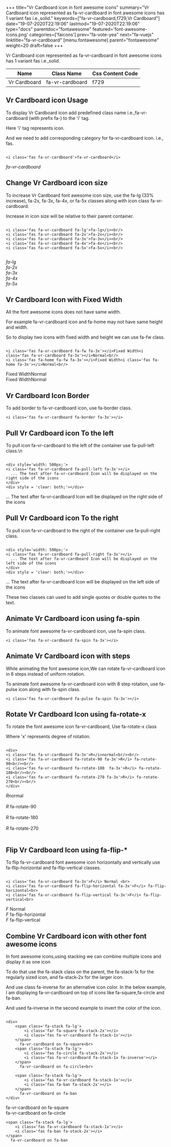 +++
title="Vr Cardboard icon in font awesome icons"
summary="Vr Cardboard icon represented as fa-vr-cardboard in font awesome icons has 1 variant fas i.e.,solid."
keywords=["fa-vr-cardboard,f729,Vr Cardboard"]
date="19-07-2020T22:19:06"
lastmod="19-07-2020T22:19:06"
type="docs"
parentdoc="fontawesome"
featured='font-awesome-icons.png'
categories=['faicons']
prev="fa-vote-yea"
next="fa-vuejs"
linktitle="fa-vr-cardboard"
[menu.fontawesome]
parent="fontawesome"
weight=20
draft=false
+++


Vr Cardboard icon represented as fa-vr-cardboard in font awesome icons has 1 variant fas i.e.,solid.

<div class='table-responsive'><table class='table'><thead><tr><th>Name</th><th>Class Name</th><th>Css Content Code</th></tr></thead><tbody><tr><td>Vr Cardboard</td><td>fa-vr-cardboard</td><td>f729</td></tr></tbody></table></div>



## Vr Cardboard icon Usage

To display Vr Cardboard icon add predefined class name i.e.,fa-vr-cardboard (with prefix fa-) to the 'i' tag.

Here 'i' tag represents icon.

And we need to add corresponding category for fa-vr-cardboard icon. i.e., fas.


```

<i class='fas fa-vr-cardboard'>fa-vr-cardboard</i>
```

<i class='fas fa-vr-cardboard'>fa-vr-cardboard</i>




## Change Vr Cardboard icon size
To increase Vr Cardboard font awesome icon size, use the fa-lg (33% increase), fa-2x, fa-3x, fa-4x, or fa-5x classes along with icon class fa-vr-cardboard.

Increase in icon size will be relative to their parent container. 

```

<i class='fas fa-vr-cardboard fa-lg'>fa-lg</i><br/>
<i class='fas fa-vr-cardboard fa-2x'>fa-2x</i><br/>
<i class='fas fa-vr-cardboard fa-3x'>fa-3x</i><br/>
<i class='fas fa-vr-cardboard fa-4x'>fa-4x</i><br/>
<i class='fas fa-vr-cardboard fa-5x'>fa-5x</i><br/>
            
```

<i class='fas fa-vr-cardboard fa-lg'>fa-lg</i><br/>
<i class='fas fa-vr-cardboard fa-2x'>fa-2x</i><br/>
<i class='fas fa-vr-cardboard fa-3x'>fa-3x</i><br/>
<i class='fas fa-vr-cardboard fa-4x'>fa-4x</i><br/>
<i class='fas fa-vr-cardboard fa-5x'>fa-5x</i><br/>
            



## Vr Cardboard Icon with Fixed Width 

All the font awesome icons does not have same width.

For example fa-vr-cardboard icon and fa-home may not have same height and width.

So to display two icons with fixed width and height we can use fa-fw class.


```

<i class='fas fa-vr-cardboard fa-fw fa-3x'></i>Fixed Width<i class='fas fa-vr-cardboard fa-3x'></i>Normal<br/>
<i class='fas fa-home fa-fw fa-3x'></i>Fixed Width<i class='fas fa-home fa-3x'></i>Normal<br/>
```

<i class='fas fa-vr-cardboard fa-fw fa-3x'></i>Fixed Width<i class='fas fa-vr-cardboard fa-3x'></i>Normal<br/>
<i class='fas fa-home fa-fw fa-3x'></i>Fixed Width<i class='fas fa-home fa-3x'></i>Normal<br/>



## Vr Cardboard Icon Border 

To add border to fa-vr-cardboard icon, use fa-border class.


```
<i class='fas fa-vr-cardboard fa-border fa-3x'></i>

```
<i class='fas fa-vr-cardboard fa-border fa-3x'></i>





## Pull Vr Cardboard icon To the left

To pull icon fa-vr-cardboard to the left of the container use fa-pull-left class.\n

```

<div style='width: 500px;'>
<i class='fas fa-vr-cardboard fa-pull-left fa-3x'></i>
  ... The text after fa-vr-cardboard Icon will be displayed on the right side of the icons
</div>
<div style = 'clear: both;'></div>
```

<div style='width: 500px;'>
<i class='fas fa-vr-cardboard fa-pull-left fa-3x'></i>
  ... The text after fa-vr-cardboard Icon will be displayed on the right side of the icons
</div>
<div style = 'clear: both;'></div>




## Pull Vr Cardboard icon To the right
To pull icon fa-vr-cardboard to the right of the container use fa-pull-right class.

```

<div style='width: 500px;'>
<i class='fas fa-vr-cardboard fa-pull-right fa-3x'></i>
  ... The text after fa-vr-cardboard Icon will be displayed on the left side of the icons
</div>
<div style = 'clear: both;'></div>
```

<div style='width: 500px;'>
<i class='fas fa-vr-cardboard fa-pull-right fa-3x'></i>
  ... The text after fa-vr-cardboard Icon will be displayed on the left side of the icons
</div>
<div style = 'clear: both;'></div>

These two classes can used to add single quotes or double quotes to the text.


## Animate Vr Cardboard icon using fa-spin
To animate font awesome fa-vr-cardboard icon, use fa-spin class.

```
<i class='fas fa-vr-cardboard fa-spin fa-3x'></i>
```
<i class='fas fa-vr-cardboard fa-spin fa-3x'></i>




## Animate Vr Cardboard icon with steps
While animating the font awesome icon,We can rotate fa-vr-cardboard icon in 8 steps instead of uniform rotation.

To animate font awesome fa-vr-cardboard icon with 8 step rotation, use fa-pulse icon along with fa-spin class.


```
<i class='fas fa-vr-cardboard fa-pulse fa-spin fa-3x'></i>

```
<i class='fas fa-vr-cardboard fa-pulse fa-spin fa-3x'></i>





## Rotate Vr Cardboard Icon using fa-rotate-x
To rotate the font awesome icon fa-vr-cardboard, Use fa-rotate-x class

Where 'x' represents degree of rotation.


```

<div>
<i class='fas fa-vr-cardboard fa-3x'>R</i>normal<br/><br/>
<i class='fas fa-vr-cardboard fa-rotate-90 fa-3x'>R</i> fa-rotate-90<br/><br/> 
<i class='fas fa-vr-cardboard fa-rotate-180  fa-3x'>R</i> fa-rotate-180<br/><br/> 
<i class='fas fa-vr-cardboard fa-rotate-270 fa-3x'>R</i> fa-rotate-270<br/><br/>
</div>
```

<div>
<i class='fas fa-vr-cardboard fa-3x'>R</i>normal<br/><br/>
<i class='fas fa-vr-cardboard fa-rotate-90 fa-3x'>R</i> fa-rotate-90<br/><br/> 
<i class='fas fa-vr-cardboard fa-rotate-180  fa-3x'>R</i> fa-rotate-180<br/><br/> 
<i class='fas fa-vr-cardboard fa-rotate-270 fa-3x'>R</i> fa-rotate-270<br/><br/>
</div>




## Flip Vr Cardboard Icon using fa-flip-*
To flip fa-vr-cardboard font awesome icon horizontally and vertically use fa-flip-horizontal and fa-flip-vertical classes. 

```

<i class='fas fa-vr-cardboard fa-3x'>F</i> Normal <br>
<i class='fas fa-vr-cardboard fa-flip-horizontal fa-3x'>F</i> fa-flip-horizontal<br>
<i class='fas fa-vr-cardboard fa-flip-vertical fa-3x'>F</i> fa-flip-vertical<br>
```

<i class='fas fa-vr-cardboard fa-3x'>F</i> Normal <br>
<i class='fas fa-vr-cardboard fa-flip-horizontal fa-3x'>F</i> fa-flip-horizontal<br>
<i class='fas fa-vr-cardboard fa-flip-vertical fa-3x'>F</i> fa-flip-vertical<br>




## Combine Vr Cardboard icon with other font awesome icons
In font awesome icons,using stacking we can combine multiple icons and display it as one icon 

To do that use the fa-stack class on the parent, the fa-stack-1x for the regularly sized icon, and fa-stack-2x for the larger icon.

And use class fa-inverse for an alternative icon color. 
In the below example, I am displaying fa-vr-cardboard on top of icons like fa-square,fa-circle and fa-ban.

And used fa-inverse in the second example to invert the color of the icon.

```

<div>
    <span class='fa-stack fa-lg'>
        <i class='far fa-square fa-stack-2x'></i>
        <i class='fas fa-vr-cardboard fa-stack-1x'></i>
    </span>
      fa-vr-cardboard on fa-square<br>
    <span class='fa-stack fa-lg'>
        <i class='fas fa-circle fa-stack-2x'></i>
        <i class='fas fa-vr-cardboard fa-stack-1x fa-inverse'></i>
    </span>
      fa-vr-cardboard on fa-circle<br>

    <span class='fa-stack fa-lg'>
        <i class='fas fa-vr-cardboard fa-stack-1x'></i>
        <i class='fas fa-ban fa-stack-2x'></i>
    </span>
      fa-vr-cardboard on fa-ban
</div>
```

<div>
    <span class='fa-stack fa-lg'>
        <i class='far fa-square fa-stack-2x'></i>
        <i class='fas fa-vr-cardboard fa-stack-1x'></i>
    </span>
      fa-vr-cardboard on fa-square<br>
    <span class='fa-stack fa-lg'>
        <i class='fas fa-circle fa-stack-2x'></i>
        <i class='fas fa-vr-cardboard fa-stack-1x fa-inverse'></i>
    </span>
      fa-vr-cardboard on fa-circle<br>

    <span class='fa-stack fa-lg'>
        <i class='fas fa-vr-cardboard fa-stack-1x'></i>
        <i class='fas fa-ban fa-stack-2x'></i>
    </span>
      fa-vr-cardboard on fa-ban
</div>






